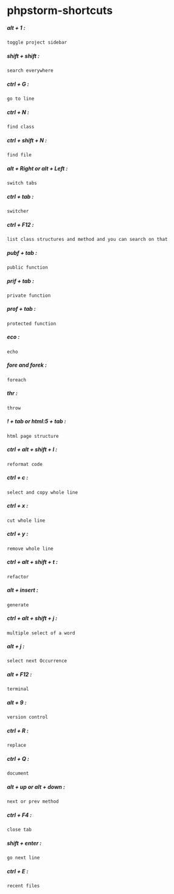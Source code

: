 # phpstorm-shortcuts

##### alt + 1 : 

```
toggle project sidebar
```

##### shift + shift :
 
```
search everywhere
```

##### ctrl + G : 

```
go to line
```

##### ctrl + N :
 
```
find class
```

##### ctrl + shift + N :
 
```
find file
```

##### alt + Right or alt + Left :
 
```
switch tabs
```

##### ctrl + tab :
 
```
switcher
```

##### ctrl + F12 :
 
```
list class structures and method and you can search on that
```

##### pubf + tab :
 
```
public function
```

##### prif + tab :
 
```
private function
```

##### prof + tab :
 
```
protected function
```

##### eco :
 
```
echo
```

##### fore and forek :
 
```
foreach
```

##### thr :
 
```
throw
```
  
##### ! + tab or html:5 + tab :
 
```
html page structure
```

##### ctrl + alt + shift + l :
 
```
reformat code
```

##### ctrl + c :
 
```
select and copy whole line
```

##### ctrl + x :
 
```
cut whole line
```


##### ctrl + y :
 
```
remove whole line
```

##### ctrl + alt + shift + t :
 
```
refactor
```

##### alt + insert :
 
```
generate
```

##### ctrl + alt + shift + j :
 
```
multiple select of a word
```

##### alt + j :
 
```
select next Occurrence
```

##### alt + F12 :
 
```
terminal
```

##### alt + 9 :
 
```
version control
```

##### ctrl + R :
 
```
replace
```

##### ctrl + Q :
 
```
document
```


##### alt + up or alt + down :
 
```
next or prev method
```

##### ctrl + F4 :
 
```
close tab
```

##### shift + enter :
 
```
go next line
```

##### ctrl + E :
 
```
recent files
```
